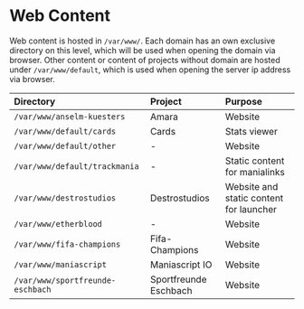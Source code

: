 # Web Content
Web content is hosted in `/var/www/`. Each domain has an own exclusive directory on this level, which will be used when opening the domain via browser. Other content or content of projects without domain are hosted under `/var/www/default`, which is used when opening the server ip address via browser.

| Directory                        | Project               | Purpose                                 |
|:---------------------------------|:----------------------|:----------------------------------------|
| `/var/www/anselm-kuesters`       | Amara                 | Website                                 |
| `/var/www/default/cards`         | Cards                 | Stats viewer                            |
| `/var/www/default/other`         | -                     | Website                                 |
| `/var/www/default/trackmania`    | -                     | Static content for manialinks           |
| `/var/www/destrostudios`         | Destrostudios         | Website and static content for launcher |
| `/var/www/etherblood`            | -                     | Website                                 |
| `/var/www/fifa-champions`        | Fifa-Champions        | Website                                 |
| `/var/www/maniascript`           | Maniascript IO        | Website                                 |
| `/var/www/sportfreunde-eschbach` | Sportfreunde Eschbach | Website                                 |
